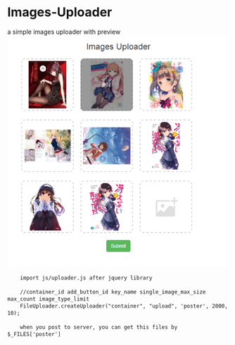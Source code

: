 # Images-Uploader
a simple images uploader with preview
![image](https://github.com/sallency/images-uploader/blob/master/images/show.png)

<!-- uploader container -->
<div class="prev_container" id="container">
    <!-- add button -->
    <div class="prev_add">
        <div class="prev" id="upload"></div>
    </div>
</div>

        import js/uploader.js after jquery library

        //container_id add_button_id key_name single_image_max_size max_count image_type_limit
        FileUploader.createUploader("container", "upload", 'poster', 2000, 10);

        when you post to server, you can get this files by $_FILES['poster']
